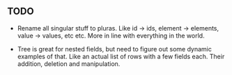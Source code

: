 ## TODO

- Rename all singular stuff to pluras. Like id -> ids, element -> elements, value -> values, etc etc. More in line with everything in the world.

- Tree is great for nested fields, but need to figure out some dynamic examples of that. Like an actual list of rows with a few fields each. Their addition, deletion and manipulation.
